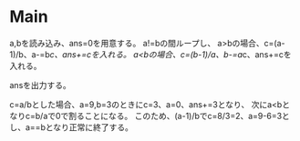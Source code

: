 # Main
a,bを読み込み、ans=0を用意する。
a!=bの間ループし、
a>bの場合、c=(a-1)/b、a-=b*c、ans+=cを入れる。
a<bの場合、c=(b-1)/a、b-=a*c、ans+=cを入れる。

ansを出力する。

c=a/bとした場合、a=9,b=3のときにc=3、a=0、ans+=3となり、
次にa<bとなりc=b/aで0で割ることになる。
このため、(a-1)/bでc=8/3=2、a=9-6=3とし、a==bとなり正常に終了する。
